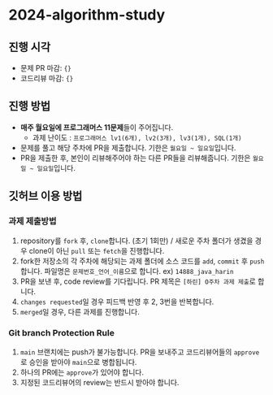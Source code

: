 # 2024-algorithm-study
## 진행 시각
- 문제 PR 마감: `{}`
- 코드리뷰 마감: `{}`

## 진행 방법

- **매주 월요일에 프로그래머스 11문제**들이 주어집니다.
    - 과제 난이도 : `프로그래머스 lv1(6개), lv2(3개), lv3(1개), SQL(1개)`
- 문제를 풀고 해당 주차에 PR을 제출합니다. 기한은 `월요일 ~ 일요일`입니다.
- PR을 제출한 후, 본인이 리뷰해주어야 하는 다른 PR들을 리뷰해줍니다. 기한은 `월요일 ~ 일요일`입니다.

## 깃허브 이용 방법

### 과제 제출방법

1. repository를 `fork` 후, `clone`합니다. (초기 1회만) / 새로운 주차 폴더가 생겼을 경우 clone이 아닌 `pull` 또는 `fetch`을 진행합니다.
2. fork한 저장소의 각 주차에 해당되는 과제 폴더에 소스 코드를 `add`, `commit` 후 `push` 합니다. 파일명은 `문제번호_언어_이름`으로 합니다. ex) `14888_java_harin`
3. PR을 보낸 후, code review를 기다립니다. PR 제목은 `[하린] O주차 과제 제출`로 합니다.
5. `changes requested`일 경우 피드백 반영 후 2, 3번을 반복합니다.
6. `merged`일 경우, 다른 과제를 진행합니다.

### Git branch Protection Rule

1. `main` 브랜치에는 push가 불가능합니다. PR을 보내주고 코드리뷰어들의 `approve`로 승인을 받아야 `main`으로 병합됩니다.
2. 하나의 PR에는 `approve`가 있어야 합니다.
3. 지정된 코드리뷰어의 review는 반드시 받아야 합니다.